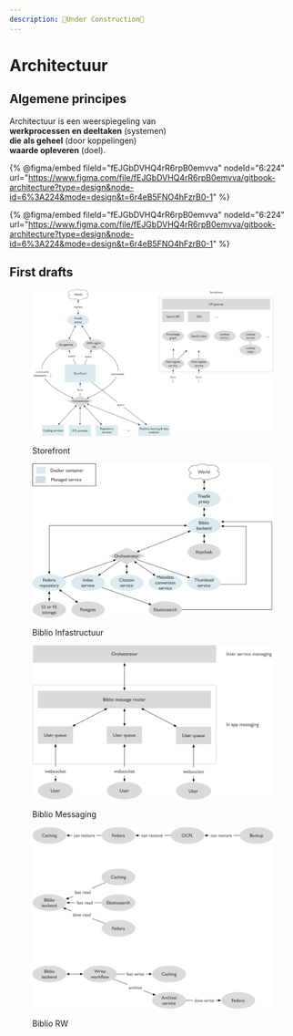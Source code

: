 ```yaml
---
description: 🚧Under Construction🚧
---
```


# Architectuur

## Algemene principes

Architectuur is een weerspiegeling van\
**werkprocessen en deeltaken** (systemen) \
**die als geheel** (door koppelingen) \
**waarde opleveren** (doel).

{% @figma/embed fileId="fEJGbDVHQ4rR6rpB0emvva" nodeId="6:224" url="https://www.figma.com/file/fEJGbDVHQ4rR6rpB0emvva/gitbook-architecture?type=design&node-id=6%3A224&mode=design&t=6r4eB5FNO4hFzrB0-1" %}

{% @figma/embed fileId="fEJGbDVHQ4rR6rpB0emvva" nodeId="6:224" url="https://www.figma.com/file/fEJGbDVHQ4rR6rpB0emvva/gitbook-architecture?type=design&node-id=6%3A224&mode=design&t=6r4eB5FNO4hFzrB0-1" %}

## First drafts

<figure><img src="../../.gitbook/assets/storefront.png" alt=""><figcaption><p>Storefront</p></figcaption></figure>



<figure><img src="../../.gitbook/assets/biblio_infra (1).png" alt=""><figcaption><p>Biblio Infastructuur</p></figcaption></figure>

<figure><img src="../../.gitbook/assets/biblio_messaging (1).png" alt=""><figcaption><p>Biblio Messaging</p></figcaption></figure>

<figure><img src="../../.gitbook/assets/biblio_rw (1).png" alt=""><figcaption><p>Biblio RW</p></figcaption></figure>
